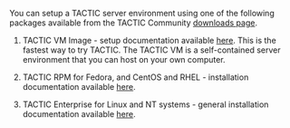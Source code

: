 

You can setup a TACTIC server environment using one of the following packages available from the TACTIC Community [downloads page](http://community.southpawtech.com/community/link/downloads).


1. TACTIC VM Image - setup documentation available [here](http://community.southpawtech.com/docs/sys-admin/). 
    This is the fastest way to try TACTIC. The TACTIC VM is a self-contained server environment that you can host on your own computer.

2. TACTIC RPM for Fedora, and CentOS and RHEL - installation documentation available [here](http://community.southpawtech.com/docs/sys-admin/install-tactic-rhel/).

3. TACTIC Enterprise for Linux and NT systems - general installation documentation available [here](http://community.southpawtech.com/docs/sys-admin/install-tactic-general/).


